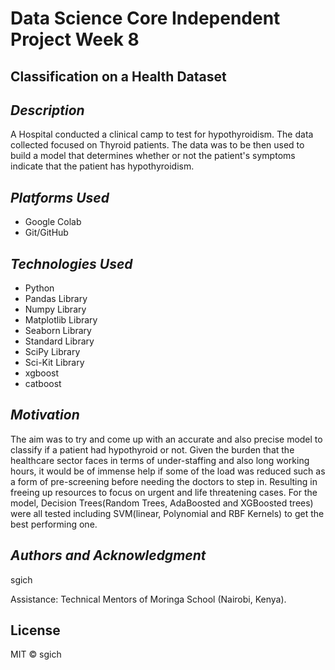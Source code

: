 # Data Science Core Independent Project Week 8

## __Classification on a Health Dataset__ ##


## _Description_ ##

A Hospital conducted a clinical camp to test for hypothyroidism. The data collected focused on Thyroid patients. The data was to be then used to build a model that determines whether or not the patient's symptoms indicate that the patient has hypothyroidism.


## _Platforms Used_ ##
* Google Colab
* Git/GitHub


## _Technologies Used_ ##
* Python
* Pandas Library
* Numpy Library
* Matplotlib Library
* Seaborn Library
* Standard Library
* SciPy Library
* Sci-Kit Library
* xgboost
* catboost

## _Motivation_ ##
The aim was to try and come up with an accurate and also precise model to classify if a patient had hypothyroid or not. Given the burden that the healthcare sector faces in terms of under-staffing and also long working hours, it would be of immense help if some of the load was reduced such as a form of pre-screening before needing the doctors to step in. Resulting in freeing up resources to focus on urgent and life threatening cases. For the model, Decision Trees(Random Trees, AdaBoosted and XGBoosted trees) were all tested including SVM(linear, Polynomial and RBF Kernels) to get the best performing one.

## _Authors and Acknowledgment_ ##
sgich

Assistance: Technical Mentors of Moringa School (Nairobi, Kenya).

## License
MIT © sgich
